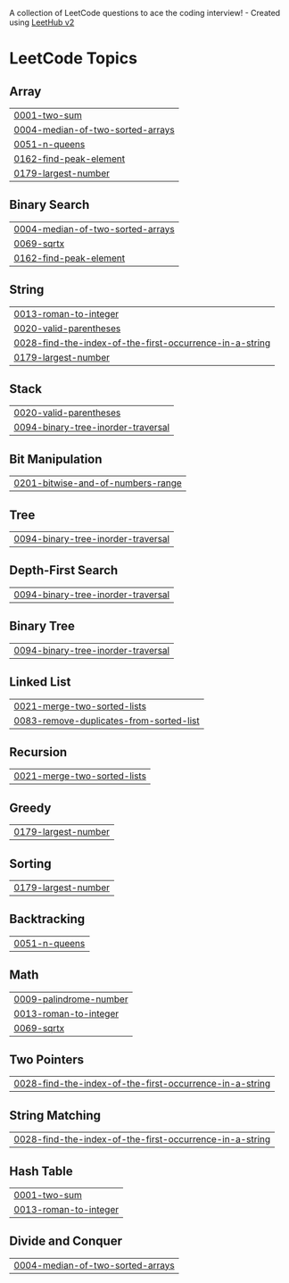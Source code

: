 A collection of LeetCode questions to ace the coding interview! - Created using [LeetHub v2](https://github.com/arunbhardwaj/LeetHub-2.0)
<!---LeetCode Topics Start-->
# LeetCode Topics
## Array
|  |
| ------- |
| [0001-two-sum](https://github.com/Nandhan0906/DAA_HA/tree/master/0001-two-sum) |
| [0004-median-of-two-sorted-arrays](https://github.com/Nandhan0906/DAA_HA/tree/master/0004-median-of-two-sorted-arrays) |
| [0051-n-queens](https://github.com/Nandhan0906/DAA_HA/tree/master/0051-n-queens) |
| [0162-find-peak-element](https://github.com/Nandhan0906/DAA_HA/tree/master/0162-find-peak-element) |
| [0179-largest-number](https://github.com/Nandhan0906/DAA_HA/tree/master/0179-largest-number) |
## Binary Search
|  |
| ------- |
| [0004-median-of-two-sorted-arrays](https://github.com/Nandhan0906/DAA_HA/tree/master/0004-median-of-two-sorted-arrays) |
| [0069-sqrtx](https://github.com/Nandhan0906/DAA_HA/tree/master/0069-sqrtx) |
| [0162-find-peak-element](https://github.com/Nandhan0906/DAA_HA/tree/master/0162-find-peak-element) |
## String
|  |
| ------- |
| [0013-roman-to-integer](https://github.com/Nandhan0906/DAA_HA/tree/master/0013-roman-to-integer) |
| [0020-valid-parentheses](https://github.com/Nandhan0906/DAA_HA/tree/master/0020-valid-parentheses) |
| [0028-find-the-index-of-the-first-occurrence-in-a-string](https://github.com/Nandhan0906/DAA_HA/tree/master/0028-find-the-index-of-the-first-occurrence-in-a-string) |
| [0179-largest-number](https://github.com/Nandhan0906/DAA_HA/tree/master/0179-largest-number) |
## Stack
|  |
| ------- |
| [0020-valid-parentheses](https://github.com/Nandhan0906/DAA_HA/tree/master/0020-valid-parentheses) |
| [0094-binary-tree-inorder-traversal](https://github.com/Nandhan0906/DAA_HA/tree/master/0094-binary-tree-inorder-traversal) |
## Bit Manipulation
|  |
| ------- |
| [0201-bitwise-and-of-numbers-range](https://github.com/Nandhan0906/DAA_HA/tree/master/0201-bitwise-and-of-numbers-range) |
## Tree
|  |
| ------- |
| [0094-binary-tree-inorder-traversal](https://github.com/Nandhan0906/DAA_HA/tree/master/0094-binary-tree-inorder-traversal) |
## Depth-First Search
|  |
| ------- |
| [0094-binary-tree-inorder-traversal](https://github.com/Nandhan0906/DAA_HA/tree/master/0094-binary-tree-inorder-traversal) |
## Binary Tree
|  |
| ------- |
| [0094-binary-tree-inorder-traversal](https://github.com/Nandhan0906/DAA_HA/tree/master/0094-binary-tree-inorder-traversal) |
## Linked List
|  |
| ------- |
| [0021-merge-two-sorted-lists](https://github.com/Nandhan0906/DAA_HA/tree/master/0021-merge-two-sorted-lists) |
| [0083-remove-duplicates-from-sorted-list](https://github.com/Nandhan0906/DAA_HA/tree/master/0083-remove-duplicates-from-sorted-list) |
## Recursion
|  |
| ------- |
| [0021-merge-two-sorted-lists](https://github.com/Nandhan0906/DAA_HA/tree/master/0021-merge-two-sorted-lists) |
## Greedy
|  |
| ------- |
| [0179-largest-number](https://github.com/Nandhan0906/DAA_HA/tree/master/0179-largest-number) |
## Sorting
|  |
| ------- |
| [0179-largest-number](https://github.com/Nandhan0906/DAA_HA/tree/master/0179-largest-number) |
## Backtracking
|  |
| ------- |
| [0051-n-queens](https://github.com/Nandhan0906/DAA_HA/tree/master/0051-n-queens) |
## Math
|  |
| ------- |
| [0009-palindrome-number](https://github.com/Nandhan0906/DAA_HA/tree/master/0009-palindrome-number) |
| [0013-roman-to-integer](https://github.com/Nandhan0906/DAA_HA/tree/master/0013-roman-to-integer) |
| [0069-sqrtx](https://github.com/Nandhan0906/DAA_HA/tree/master/0069-sqrtx) |
## Two Pointers
|  |
| ------- |
| [0028-find-the-index-of-the-first-occurrence-in-a-string](https://github.com/Nandhan0906/DAA_HA/tree/master/0028-find-the-index-of-the-first-occurrence-in-a-string) |
## String Matching
|  |
| ------- |
| [0028-find-the-index-of-the-first-occurrence-in-a-string](https://github.com/Nandhan0906/DAA_HA/tree/master/0028-find-the-index-of-the-first-occurrence-in-a-string) |
## Hash Table
|  |
| ------- |
| [0001-two-sum](https://github.com/Nandhan0906/DAA_HA/tree/master/0001-two-sum) |
| [0013-roman-to-integer](https://github.com/Nandhan0906/DAA_HA/tree/master/0013-roman-to-integer) |
## Divide and Conquer
|  |
| ------- |
| [0004-median-of-two-sorted-arrays](https://github.com/Nandhan0906/DAA_HA/tree/master/0004-median-of-two-sorted-arrays) |
<!---LeetCode Topics End-->